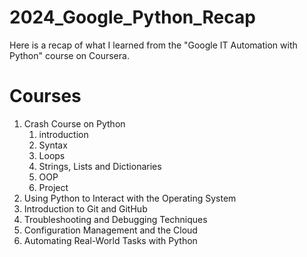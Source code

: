 # 2024_Google_Python_Recap
Here is a recap of what I learned from the "Google IT Automation with Python" course on Coursera.

# Courses
1. Crash Course on Python
    1. introduction
    2. Syntax
    3. Loops
    4. Strings, Lists and Dictionaries
    5. OOP
    6. Project
2. Using Python to Interact with the Operating System
3. Introduction to Git and GitHub
4. Troubleshooting and Debugging Techniques
5. Configuration Management and the Cloud
6. Automating Real-World Tasks with Python